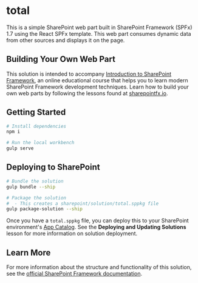 # total

This is a simple SharePoint web part built in SharePoint Framework (SPFx) 1.7 using the React SPFx template. This web part consumes dynamic data from other sources and displays it on the page.

## Building Your Own Web Part

This solution is intended to accompany [Introduction to SharePoint Framework](https://sharepointfx.io/), an online educational course that helps you to learn modern SharePoint Framework development techniques. Learn how to build your own web parts by following the lessons found at [sharepointfx.io](https://sharepointfx.io/).

## Getting Started

```bash
# Install dependencies
npm i

# Run the local workbench
gulp serve
```

## Deploying to SharePoint

```bash
# Bundle the solution
gulp bundle --ship

# Package the solution
#  - This creates a sharepoint/solution/total.sppkg file
gulp package-solution --ship
```

Once you have a `total.sppkg` file, you can deploy this to your SharePoint environment's [App Catalog](https://docs.microsoft.com/en-us/sharepoint/use-app-catalog). See the **Deploying and Updating Solutions** lesson for more information on solution deployment.

## Learn More

For more information about the structure and functionality of this solution, see the [official SharePoint Framework documentation](https://docs.microsoft.com/en-us/sharepoint/dev/spfx/sharepoint-framework-overview).
